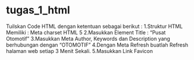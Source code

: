 # tugas_1_html

Tuilskan Code HTML dengan ketentuan sebagai berikut :
1.Struktur HTML Memiliki : Meta charset HTML 5
2.Masukkan Element Title : “Pusat Otomotif”
3.Masukkan Meta Author, Keywords dan Description yang berhubungan dengan “OTOMOTIF”
4.Dengan  Meta Refresh buatlah Refresh halaman web setiap 3 Menit Sekali.
5.Masukkan Link Favicon
